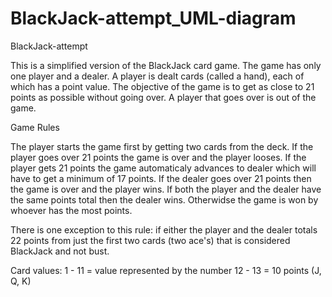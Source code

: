 BlackJack-attempt_UML-diagram
=============================

BlackJack-attempt

This is a simplified version of the BlackJack card game. The game has only one player and a dealer. A player is dealt cards (called a hand), each of which has a point value. The objective of the game is to get as close to 21 points as possible without going over. A player that goes over is out of the game.

Game Rules

The player starts the game first by getting two cards from the deck. If the player goes over 21 points the game is over and the player looses. If the player gets 21 points the game automaticaly advances to dealer which will have to get a minimum of 17 points. If the dealer goes over 21 points then the game is over and the player wins. If both the player and the dealer have the same points total then the dealer wins. Otherwidse the game is won by whoever has the most points.

There is one exception to this rule: if either the player and the dealer totals 22 points from just the first two cards (two ace's) that is considered BlackJack and not bust. 

Card values:
1 - 11  = value represented by the number 
12 - 13 = 10 points (J, Q, K)
